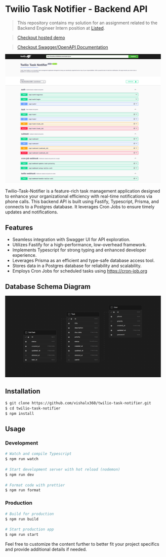 # Twilio Task Notifier - Backend API

> This repository contains my solution for an assignment related to the Backend Engineer Intern position at [Listed](https://listed.fans).

> [Checkout hosted demo](https://twilio-task-notifier.onrender.com)

> [Checkout Swagger/OpenAPI Documentation](https://twilio-task-notifier.onrender.com/documentation)

![Swagger Ui/OpenAPI Spec](./images/SwaggerUI.png "Swagger UI Screenshot")

Twilio-Task-Notifier is a feature-rich task management application designed to enhance your organizational efficiency with real-time notifications via phone calls. This backend API is built using Fastify, Typescript, Prisma, and connects to a Postgres database. It leverages Cron Jobs to ensure timely updates and notifications.

## Features

- Seamless integration with Swagger UI for API exploration.
- Utilizes Fastify for a high-performance, low-overhead framework.
- Implements Typescript for strong typing and enhanced developer experience.
- Leverages Prisma as an efficient and type-safe database access tool.
- Stores data in a Postgres database for reliability and scalability.
- Employs Cron Jobs for scheduled tasks using https://cron-job.org

## Database Schema Diagram

![Database Schema Diagram](./images/db-schema.png "Database Schema Diagram")

## Installation

```bash
$ git clone https://github.com/vishalx360/twilio-task-notifier.git
$ cd twilio-task-notifier
$ npm install
```

## Usage

### Development

```bash
# Watch and compile Typescript
$ npm run watch

# Start development server with hot reload (nodemon)
$ npm run dev

# Format code with prettier
$ npm run format
```

### Production

```bash
# Build for production
$ npm run build

# Start production app
$ npm run start
```

Feel free to customize the content further to better fit your project specifics and provide additional details if needed.
